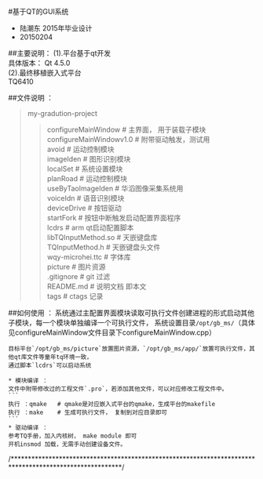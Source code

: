#基于QT的GUI系统
* 陆潮东 2015年毕业设计<br> 
* 20150204<br> 

##主要说明：
(1).平台基于qt开发<br>
		具体版本： Qt 4.5.0<br>
(2).最终移植嵌入式平台<br>
		TQ6410<br>

##文件说明 ：
>my-gradution-project
>>configureMainWindow		# 主界面， 用于装载子模块<br>
>>configureMainWindowv1.0	# 附带驱动触发，测试用<br>
>>avoid				# 运动控制模块<br>
>>imageIden			# 图形识别模块<br>
>>localSet			# 系统设置模块<br>
>>planRoad			# 运动控制模块<br>
>>useByTaoImageIden		# 华滔图像采集系统用<br>
>>voiceIdn			# 语音识别模块<br>
>>deviceDrive			# 按钮驱动<br>
>>startFork			# 按钮中断触发启动配置界面程序<br>
>>lcdrs				# arm qt启动配置脚本<br>
>>libTQInputMethod.so		# 天嵌键盘库<br>
>>TQInputMethod.h		# 天嵌键盘头文件<br>
>>wqy-microhei.ttc		# 字体库<br>
>>picture			# 图片资源<br>
>>.gitignore			# git 过滤<br>
>>README.md			# 说明文档 即本文<br>
>>tags				# ctags 记录<br>
	
##如何使用 ：
	系统通过主配置界面模块读取可执行文件创建进程的形式启动其他子模块，每一个模块单独编译一个可执行文件，
	系统设置目录`/opt/gb_ms/`（具体见configureMainWindow文件目录下configureMainWindow.cpp）
	
	目标平台`/opt/gb_ms/picture`放置图片资源，`/opt/gb_ms/app/`放置可执行文件，其他qt库文件等童年tq环境一致，
	通过脚本`lcdrs`可以启动系统
	
	* 模块编译 ：
	文件中附带修改过的工程文件`.pro`，若添加其他文件，可以对应修改工程文件中。
	```
	执行 ：qmake   # qmake是对应嵌入式平台的qmake，生成平台的makefile
	执行 ：make    # 生成可执行文件， 复制到对应目录即可
	```
	* 驱动编译 ：
	参考TQ手册，加入内核树， make module 即可
	开机insmod 加载，无需手动创建设备文件。
	
	
/********************************************************************************************************/









